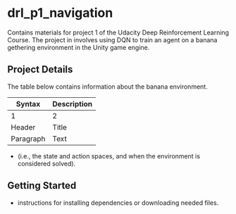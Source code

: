 # drl_p1_navigation

Contains materials for project 1 of the Udacity Deep Reinforcement Learning Course. The project in involves using DQN to train an agent on a banana gethering environment in the Unity game engine. 

## Project Details

The table below contains information about the banana environment.

| Syntax      | Description |
| --- | ----------- |
| 1           |2
| Header      | Title       |
| Paragraph   | Text        |

*  (i.e., the state and action spaces, and when the environment is considered solved).

## Getting Started

* instructions for installing dependencies or downloading needed files.
